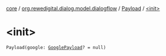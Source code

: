 [core](../../index.md) / [org.rewedigital.dialog.model.dialogflow](../index.md) / [Payload](index.md) / [&lt;init&gt;](./-init-.md)

# &lt;init&gt;

`Payload(google: `[`GooglePayload`](../../org.rewedigital.dialog.model.google/-google-payload/index.md)`? = null)`